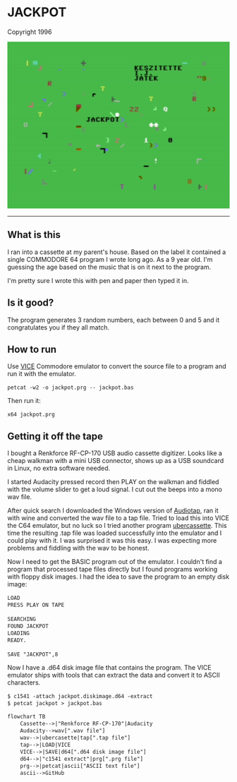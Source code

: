 # JACKPOT
Copyright 1996

![intro screen](imgs/intro.png)

- - - - - -

## What is this

I ran into a cassette at my parent's house. Based on the label it contained a
single COMMODORE 64 program I wrote long ago. As a 9 year old. I'm guessing the
age based on the music that is on it next to the program.


I'm pretty sure I wrote this with pen and paper then typed it in.


## Is it good?

The program generates 3 random numbers, each between 0 and 5 and it
congratulates you if they all match.

## How to run

Use [VICE](https://vice-emu.sourceforge.io/) Commodore emulator to convert the
source file to a program and run it with the emulator.

```
petcat -w2 -o jackpot.prg -- jackpot.bas
```

Then run it:

```
x64 jackpot.prg
```

## Getting it off the tape

I bought a Renkforce RF-CP-170 USB audio cassette digitizer. Looks like a cheap
walkman with a mini USB connector, shows up as a USB soundcard in Linux, no extra
software needed.

I started Audacity pressed record then PLAY on the walkman and fiddled with the
volume slider to get a loud signal. I cut out the beeps into a mono wav file.


After quick search I downloaded the Windows version of
[Audiotap](https://wav-prg.sourceforge.io/audiotap.html ), ran it with wine and
converted the wav file to a tap file. Tried to load this into VICE the C64
emulator, but no luck so I tried another program
[ubercassette](https://github.com/DusteDdk/ubercassette). This time the
resulting .tap file was loaded successfully into the emulator and I could play
with it.  I was surprised it was this easy. I was expecting more problems and fiddling
with the wav to be honest.

Now I need to get the BASIC program out of the emulator. I couldn't find a program that
processed tape files directly but  I found programs working with floppy disk images.
I had the idea to save the program to an empty disk image:

```
LOAD
PRESS PLAY ON TAPE

SEARCHING
FOUND JACKPOT
LOADING
READY.

SAVE "JACKPOT",8
```

Now I have a .d64 disk image file that contains the program. The VICE emulator ships
with tools that can extract the data and convert it to ASCII characters.

```
$ c1541 -attach jackpot.diskimage.d64 -extract
$ petcat jackpot > jackpot.bas
```


```mermaid
flowchart TB
    Cassette-->|"Renkforce RF-CP-170"|Audacity
    Audacity-->wav[".wav file"]
    wav-->|ubercasette|tap[".tap file"]
    tap-->|LOAD|VICE
    VICE-->|SAVE|d64[".d64 disk image file"]
    d64-->|"c1541 extract"|prg[".prg file"]
    prg-->|petcat|ascii["ASCII text file"]
    ascii-->GitHub
```
